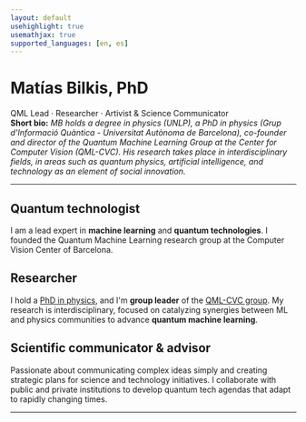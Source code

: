 ```yaml
---
layout: default
usehighlight: true
usemathjax: true
supported_languages: [en, es]
---
```


<link rel="stylesheet" href="{{ '/assets/css/styles.css' | relative_url }}">

<div class="profile-header">
  <!-- <img src="assets/images/mati_web.png" alt="Matías Bilkis" class="profile-photo" /> -->
  <div>
    <h1 class="profile-name">Matías Bilkis, PhD</h1>
    <div class="profile-title">QML  Lead · Researcher · Artivist & Science Communicator</div>
  </div>
</div>

<div class="profile-bio">
  <b>Short bio:</b>
  <i>MB holds a degree in physics (UNLP), a PhD in physics (Grup d'Informació Quàntica - Universitat Autònoma de Barcelona), co-founder and director of the Quantum Machine Learning Group at the Center for Computer Vision (QML-CVC). His research takes place in interdisciplinary fields, in areas such as quantum physics, artificial intelligence, and technology as an element of social innovation.</i>
</div>

<hr class="section-divider">

<section class="profile-section">
  <h2 class="section-heading">Quantum technologist</h2>
  <p>
    I am a lead expert in <b>machine learning</b> and <b>quantum technologies</b>. I founded the Quantum Machine Learning research group at the Computer Vision Center of Barcelona.
  </p>
</section>

<section class="profile-section">
  <h2 class="section-heading">Researcher</h2>
  <p>
    I hold a <a href="<https://drive.google.com/file/d/1se8t7J-68Yr_K-4lq_TZO94QsO3_eEjR/view>" target="_blank">PhD in physics</a>, and I'm <b>group leader</b> of the <a href="<https://qml.cvc.uab.es/>" target="_blank">QML-CVC group</a>. My research is interdisciplinary, focused on catalyzing synergies between ML and physics communities to advance <b>quantum machine learning</b>.
  </p>
</section>

<section class="profile-section">
  <h2 class="section-heading">Scientific communicator &amp; advisor</h2>
  <p>
    Passionate about communicating complex ideas simply and creating strategic plans for science and technology initiatives. I collaborate with public and private institutions to develop quantum tech agendas that adapt to rapidly changing times.
  </p>
</section>

<hr class="section-divider">
